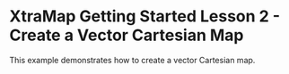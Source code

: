 # XtraMap Getting Started Lesson 2 - Create a Vector Cartesian Map


This example demonstrates how to create a vector Cartesian map.

<br/>



